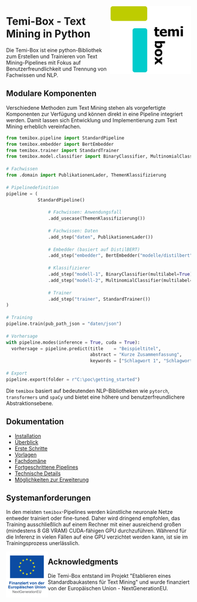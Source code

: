 ﻿<a><img src="docs/assets/temibox_logo.svg" align="right"></a>
# Temi-Box - Text Mining in Python

Die Temi-Box ist eine python-Bibliothek zum Erstellen und Trainieren 
von Text Mining-Pipelines mit Fokus auf Benutzerfreundlichkeit und Trennung 
von Fachwissen und NLP. 

## Modulare Komponenten
Verschiedene Methoden zum Text Mining stehen als vorgefertigte Komponenten zur Verfügung und können direkt in eine Pipeline integriert werden. Damit lassen sich Entwicklung und Implementierung zum Text Mining erheblich vereinfachen.

```python
from temibox.pipeline import StandardPipeline
from temibox.embedder import BertEmbedder
from temibox.trainer import StandardTrainer
from temibox.model.classifier import BinaryClassifier, MultinomialClassifier

# Fachwissen
from .domain import PublikationenLader, ThemenKlassifizierung

# Pipelinedefinition
pipeline = (
            StandardPipeline()
            
                # Fachwissen: Anwendungsfall
                .add_usecase(ThemenKlassifizierung())
    
                # Fachwissen: Daten
                .add_step("daten", PublikationenLader())
    
                # Embedder (basiert auf DistilBERT)
                .add_step("embedder", BertEmbedder("modelle/distilbert"))                
    
                # Klassifizierer
                .add_step("modell-1", BinaryClassifier(multilabel=True))
                .add_step("modell-2", MultinomialClassifier(multilabel=True))
    
                # Trainer
                .add_step("trainer", StandardTrainer())
)

# Training
pipeline.train(pub_path_json = "daten/json")

# Vorhersage
with pipeline.modes(inference = True, cuda = True):
  vorhersage = pipeline.predict(title    = "Beispieltitel",
                                abstract = "Kurze Zusammenfassung",
                                keywords = ["Schlagwort 1", "Schlagwort 2"])

# Export
pipeline.export(folder = r"C:\poc\getting_started")
```

Die `temibox` basiert auf bedeutenden NLP-Bibliotheken wie `pytorch`, `transformers`
und `spaCy` und bietet eine höhere und benutzerfreundlichere Abstraktionsebene.

## Dokumentation

- [Installation](docs/01_installation.md)
- [Überblick](docs/02_overview.md)
- [Erste Schritte](docs/03_step_by_step.md)
- [Vorlagen](docs/04_blueprints.md)
- [Fachdomäne](docs/05_domain.md)
- [Fortgeschrittene Pipelines](docs/06_advanced_pipelines.md)
- [Technische Details](docs/07_technical_details.md)
- [Möglichkeiten zur Erweiterung](docs/08_extensibility.md)


## Systemanforderungen

In den meisten `temibox`-Pipelines werden künstliche neuronale Netze entweder trainiert oder fine-tuned. 
Daher wird dringend empfohlen, das Training ausschließlich auf einem Rechner mit einer ausreichend großen (mindestens 8 GB VRAM) CUDA-fähigen GPU durchzuführen. Während für die Inferenz in vielen Fällen auf eine GPU verzichtet werden kann, ist sie im Trainingsprozess unerlässlich.

<a><img src="docs/assets/EU_Logo.jpg" height="125" align="left"></a>
## Acknowledgments

Die Temi-Box entstand im Projekt "Etablieren eines Standardbaukastens für Text Mining" und wurde finanziert von der Europäischen Union - NextGenerationEU. 

